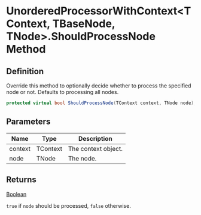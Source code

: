 # UnorderedProcessorWithContext&lt;TContext, TBaseNode, TNode&gt;.ShouldProcessNode Method
## Definition

Override this method to optionally decide whether to process the specified node or not. Defaults to processing all nodes.

```c#
protected virtual bool ShouldProcessNode(TContext context, TNode node);
```

## Parameters

| Name | Type | Description |
| ---- | ---- | ----------- |
| context | TContext | The context object. |
| node | TNode | The node. |

## Returns

[Boolean](https://learn.microsoft.com/en-gb/dotnet/api/System.Boolean)

`true` if `node` should be processed, `false` otherwise.
